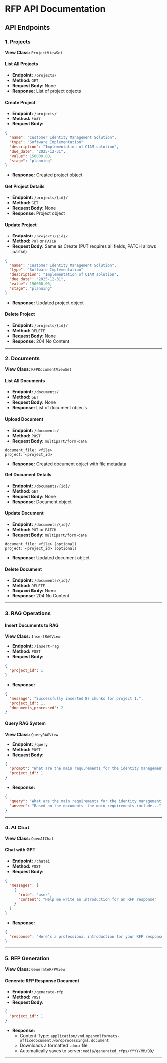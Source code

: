 # RFP API Documentation

## API Endpoints

### 1. Projects
**View Class:** `ProjectViewSet`

#### List All Projects
- **Endpoint:** `/projects/`
- **Method:** `GET`
- **Request Body:** None
- **Response:** List of project objects

#### Create Project
- **Endpoint:** `/projects/`
- **Method:** `POST`
- **Request Body:**
```json
{
  "name": "Customer Identity Management Solution",
  "type": "Software Implementation",
  "description": "Implementation of CIAM solution",
  "due_date": "2025-12-31",
  "value": 150000.00,
  "stage": "planning"
}
```
- **Response:** Created project object

#### Get Project Details
- **Endpoint:** `/projects/{id}/`
- **Method:** `GET`
- **Request Body:** None
- **Response:** Project object

#### Update Project
- **Endpoint:** `/projects/{id}/`
- **Method:** `PUT` or `PATCH`
- **Request Body:** Same as Create (PUT requires all fields, PATCH allows partial)
```json
{
  "name": "Customer Identity Management Solution",
  "type": "Software Implementation",
  "description": "Implementation of CIAM solution",
  "due_date": "2025-12-31",
  "value": 150000.00,
  "stage": "planning"
}
```
- **Response:** Updated project object

#### Delete Project
- **Endpoint:** `/projects/{id}/`
- **Method:** `DELETE`
- **Request Body:** None
- **Response:** 204 No Content

---


### 2. Documents
**View Class:** `RFPDocumentViewSet`

#### List All Documents
- **Endpoint:** `/documents/`
- **Method:** `GET`
- **Request Body:** None
- **Response:** List of document objects

#### Upload Document
- **Endpoint:** `/documents/`
- **Method:** `POST`
- **Request Body:** `multipart/form-data`
```
document_file: <file>
project: <project_id>
```
- **Response:** Created document object with file metadata

#### Get Document Details
- **Endpoint:** `/documents/{id}/`
- **Method:** `GET`
- **Request Body:** None
- **Response:** Document object

#### Update Document
- **Endpoint:** `/documents/{id}/`
- **Method:** `PUT` or `PATCH`
- **Request Body:** `multipart/form-data`
```
document_file: <file> (optional)
project: <project_id> (optional)
```
- **Response:** Updated document object

#### Delete Document
- **Endpoint:** `/documents/{id}/`
- **Method:** `DELETE`
- **Request Body:** None
- **Response:** 204 No Content

---


### 3. RAG Operations

#### Insert Documents to RAG
**View Class:** `InsertRAGView`
- **Endpoint:** `/insert-rag`
- **Method:** `POST`
- **Request Body:**
```json
{
  "project_id": 1
}
```
- **Response:**
```json
{
  "message": "Successfully inserted 87 chunks for project 1.",
  "project_id": 1,
  "documents_processed": 2
}
```

#### Query RAG System
**View Class:** `QueryRAGView`
- **Endpoint:** `/query`
- **Method:** `POST`
- **Request Body:**
```json
{
  "prompt": "What are the main requirements for the identity management system?",
  "project_id": 1
}
```
- **Response:**
```json
{
  "query": "What are the main requirements for the identity management system?",
  "answer": "Based on the documents, the main requirements include..."
}
```

---


### 4. AI Chat
**View Class:** `OpenAIChat`

#### Chat with GPT
- **Endpoint:** `/chatai`
- **Method:** `POST`
- **Request Body:**
```json
{
  "messages": [
    {
      "role": "user",
      "content": "Help me write an introduction for an RFP response"
    }
  ]
}
```
- **Response:**
```json
{
  "response": "Here's a professional introduction for your RFP response..."
}
```
---


### 5. RFP Generation
**View Class:** `GenerateRFPView`

#### Generate RFP Response Document
- **Endpoint:** `/generate-rfp`
- **Method:** `POST`
- **Request Body:**
```json
{
  "project_id": 1
}
```
- **Response:**
  - Content-Type: `application/vnd.openxmlformats-officedocument.wordprocessingml.document`
  - Downloads a formatted `.docx` file
  - Automatically saves to server: `media/generated_rfps/YYYY/MM/DD/`
---


